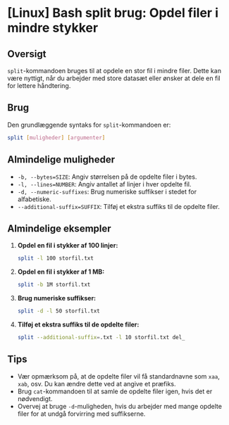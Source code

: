 # [Linux] Bash split brug: Opdel filer i mindre stykker

## Oversigt
`split`-kommandoen bruges til at opdele en stor fil i mindre filer. Dette kan være nyttigt, når du arbejder med store datasæt eller ønsker at dele en fil for lettere håndtering.

## Brug
Den grundlæggende syntaks for `split`-kommandoen er:

```bash
split [muligheder] [argumenter]
```

## Almindelige muligheder
- `-b, --bytes=SIZE`: Angiv størrelsen på de opdelte filer i bytes.
- `-l, --lines=NUMBER`: Angiv antallet af linjer i hver opdelte fil.
- `-d, --numeric-suffixes`: Brug numeriske suffikser i stedet for alfabetiske.
- `--additional-suffix=SUFFIX`: Tilføj et ekstra suffiks til de opdelte filer.

## Almindelige eksempler

1. **Opdel en fil i stykker af 100 linjer:**
   ```bash
   split -l 100 storfil.txt
   ```

2. **Opdel en fil i stykker af 1 MB:**
   ```bash
   split -b 1M storfil.txt
   ```

3. **Brug numeriske suffikser:**
   ```bash
   split -d -l 50 storfil.txt
   ```

4. **Tilføj et ekstra suffiks til de opdelte filer:**
   ```bash
   split --additional-suffix=.txt -l 10 storfil.txt del_
   ```

## Tips
- Vær opmærksom på, at de opdelte filer vil få standardnavne som `xaa`, `xab`, osv. Du kan ændre dette ved at angive et præfiks.
- Brug `cat`-kommandoen til at samle de opdelte filer igen, hvis det er nødvendigt.
- Overvej at bruge `-d`-muligheden, hvis du arbejder med mange opdelte filer for at undgå forvirring med suffikserne.